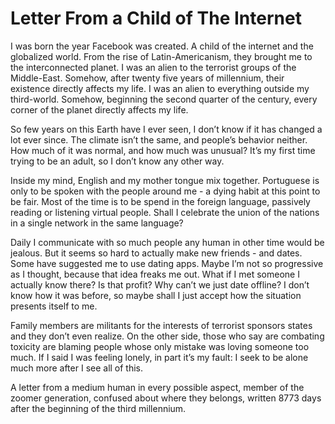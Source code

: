 <!-- en :: Letter From a Child of The Internet :: 2025-01-08 01:58:56 -->

# Letter From a Child of The Internet

I was born the year Facebook was created. A child of the internet and the globalized world. From the rise of Latin-Americanism, they brought me to the interconnected planet. I was an alien to the terrorist groups of the Middle-East. Somehow, after twenty five years of millennium, their existence directly affects my life. I was an alien to everything outside my third-world. Somehow, beginning the second quarter of the century, every corner of the planet directly affects my life.

So few years on this Earth have I ever seen, I don’t know if it has changed a lot ever since. The climate isn’t the same, and people’s behavior neither. How much of it was normal, and how much was unusual? It’s my first time trying to be an adult, so I don’t know any other way.

Inside my mind, English and my mother tongue mix together. Portuguese is only to be spoken with the people around me - a dying habit at this point to be fair. Most of the time is to be spend in the foreign language, passively reading or listening virtual people. Shall I celebrate the union of the nations in a single network in the same language?

Daily I communicate with so much people any human in other time would be jealous. But it seems so hard to actually make new friends - and dates. Some have suggested me to use dating apps. Maybe I’m not so progressive as I thought, because that idea freaks me out. What if I met someone I actually know there? Is that profit? Why can’t we just date offline? I don’t know how it was before, so maybe shall I just accept how the situation presents itself to me.

Family members are militants for the interests of terrorist sponsors states and they don’t even realize. On the other side, those who say are combating toxicity are blaming people whose only mistake was loving someone too much. If I said I was feeling lonely, in part it’s my fault: I seek to be alone much more after I see all of this.

A letter from a medium human in every possible aspect, member of the zoomer generation, confused about where they belongs, written 8773 days after the beginning of the third millennium.

